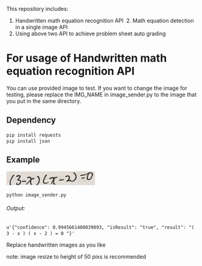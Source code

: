 This repository includes:
  1. Handwritten math equation recognition API
  2. Math equation detection in a single image API
  3. Using above two API to achieve problem sheet auto grading

# For usage of Handwritten math equation recognition API
You can use provided image to test.
If you want to change the image for testing, please replace the IMG_NAME in image_sender.py to the image that you put in the same directory.

## Dependency
```
pip install requests 
pip install json 
```

## Example

![alt text](https://github.com/TomNong/learningpal_api/blob/master/single_equation.png?raw=true)

```
python image_sender.py 
```
###### Output:
```
u'{"confidence": 0.9945661408039893, "isResult": "true", "result": "( 3 - x ) ( x - 2 ) = 0 "}'
```

Replace handwritten images as you like

note: image resize to height of 50 pixs is recommended


